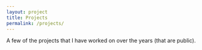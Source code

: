 ```yaml
---
layout: project
title: Projects
permalink: /projects/
---
```


A few of the projects that I have worked on over the years (that are public).
